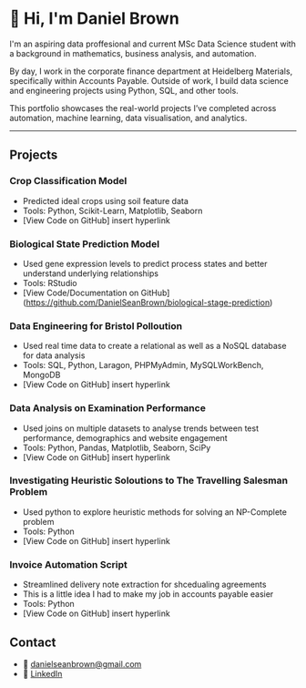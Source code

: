 # 👋 Hi, I'm Daniel Brown

I'm an aspiring data proffesional and current MSc Data Science student with a background in mathematics, business analysis, and automation.


By day, I  work in the corporate finance department at Heidelberg Materials, specifically within Accounts Payable. Outside of work, I build data science and engineering projects using Python, SQL, and other tools.

This portfolio showcases the real-world projects I’ve completed across automation, machine learning, data visualisation, and analytics.

---
## Projects

### Crop Classification Model
- Predicted ideal crops using soil feature data
- Tools: Python, Scikit-Learn, Matplotlib, Seaborn
- [View Code on GitHub] insert hyperlink

### Biological State Prediction Model
- Used gene expression levels to predict process states and better understand underlying relationships
- Tools: RStudio
- [View Code/Documentation on GitHub] (https://github.com/DanielSeanBrown/biological-stage-prediction)

### Data Engineering for Bristol Polloution 
- Used real time data to create a relational as well as a NoSQL database for data analysis
- Tools: SQL, Python, Laragon, PHPMyAdmin, MySQLWorkBench, MongoDB
- [View Code on GitHub] insert hyperlink

### Data Analysis on Examination Performance
- Used joins on multiple datasets to analyse trends between test performance, demographics and website engagement
- Tools: Python, Pandas, Matplotlib, Seaborn, SciPy
- [View Code on GitHub] insert hyperlink

### Investigating Heuristic Soloutions to The Travelling Salesman Problem
- Used python to explore heuristic methods for solving an NP-Complete problem
- Tools: Python
- [View Code on GitHub] insert hyperlink

### Invoice Automation Script
- Streamlined delivery note extraction for shcedualing agreements
- This is a little idea I had to make my job in accounts payable easier
- Tools: Python
- [View Code on GitHub] insert hyperlink

 

## Contact
- 📧 danielseanbrown@gmail.com  
- 💼 [LinkedIn](https://linkedin.com/in/daniel-brown-965865252)
